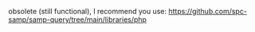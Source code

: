 obsolete (still functional), I recommend you use: https://github.com/spc-samp/samp-query/tree/main/libraries/php
